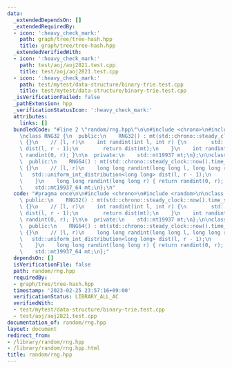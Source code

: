 ```yaml
---
data:
  _extendedDependsOn: []
  _extendedRequiredBy:
  - icon: ':heavy_check_mark:'
    path: graph/tree/tree-hash.hpp
    title: graph/tree/tree-hash.hpp
  _extendedVerifiedWith:
  - icon: ':heavy_check_mark:'
    path: test/aoj/aoj2821.test.cpp
    title: test/aoj/aoj2821.test.cpp
  - icon: ':heavy_check_mark:'
    path: test/mytest/data-structure/binary-trie.test.cpp
    title: test/mytest/data-structure/binary-trie.test.cpp
  _isVerificationFailed: false
  _pathExtension: hpp
  _verificationStatusIcon: ':heavy_check_mark:'
  attributes:
    links: []
  bundledCode: "#line 2 \"random/rng.hpp\"\n\n#include <chrono>\n#include <random>\n\
    \nclass RNG32 {\n  public:\n    RNG32() : mt(std::chrono::steady_clock::now().time_since_epoch().count())\
    \ {}\n    // [l, r)\n    int randint(int l, int r) {\n        std::uniform_int_distribution<int>\
    \ dist(l, r - 1);\n        return dist(mt);\n    }\n    int randint(int r) { return\
    \ randint(0, r); }\n\n  private:\n    std::mt19937 mt;\n};\n\nclass RNG64 {\n\
    \  public:\n    RNG64() : mt(std::chrono::steady_clock::now().time_since_epoch().count())\
    \ {}\n    // [l, r)\n    long long randint(long long l, long long r) {\n     \
    \   std::uniform_int_distribution<long long> dist(l, r - 1);\n        return dist(mt);\n\
    \    }\n    long long randint(long long r) { return randint(0, r); }\n\n  private:\n\
    \    std::mt19937_64 mt;\n};\n"
  code: "#pragma once\n\n#include <chrono>\n#include <random>\n\nclass RNG32 {\n \
    \ public:\n    RNG32() : mt(std::chrono::steady_clock::now().time_since_epoch().count())\
    \ {}\n    // [l, r)\n    int randint(int l, int r) {\n        std::uniform_int_distribution<int>\
    \ dist(l, r - 1);\n        return dist(mt);\n    }\n    int randint(int r) { return\
    \ randint(0, r); }\n\n  private:\n    std::mt19937 mt;\n};\n\nclass RNG64 {\n\
    \  public:\n    RNG64() : mt(std::chrono::steady_clock::now().time_since_epoch().count())\
    \ {}\n    // [l, r)\n    long long randint(long long l, long long r) {\n     \
    \   std::uniform_int_distribution<long long> dist(l, r - 1);\n        return dist(mt);\n\
    \    }\n    long long randint(long long r) { return randint(0, r); }\n\n  private:\n\
    \    std::mt19937_64 mt;\n};"
  dependsOn: []
  isVerificationFile: false
  path: random/rng.hpp
  requiredBy:
  - graph/tree/tree-hash.hpp
  timestamp: '2023-02-25 23:57:16+09:00'
  verificationStatus: LIBRARY_ALL_AC
  verifiedWith:
  - test/mytest/data-structure/binary-trie.test.cpp
  - test/aoj/aoj2821.test.cpp
documentation_of: random/rng.hpp
layout: document
redirect_from:
- /library/random/rng.hpp
- /library/random/rng.hpp.html
title: random/rng.hpp
---
```

